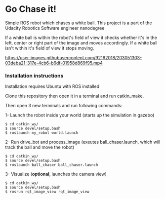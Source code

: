 # Go Chase it!
Simple ROS robot which chases a white ball.
This project is a part of the Udacity Robotics Software engineer nanodegree

If a white ball is within the robot's field of view it checks whether it's in the left, center or right part of the image and moves accordingly.
If a white ball isn't within it's field of view it stops moving.


https://user-images.githubusercontent.com/92162018/203051303-03deba21-317e-4cb6-b6df-01958d869f95.mp4


### Installation instructions
Installation requires Ubuntu with ROS installed

Clone this repository then open it in a terminal and run catkin_make.

Then open 3 new terminals and run following commands:

1- Launch the robot inside your world (starts up the simulation in gazebo)
```
$ cd catkin_ws/
$ source devel/setup.bash
$ roslaunch my_robot world.launch
```

2- Run drive_bot and process_image (exeutes ball_chaser.launch, which will track the ball and move the robot)
```
$ cd catkin_ws/
$ source devel/setup.bash
$ roslaunch ball_chaser ball_chaser.launch
```

3- Visualize (**optional**, launches the camera view)
```
$ cd catkin_ws/
$ source devel/setup.bash
$ rosrun rqt_image_view rqt_image_view
```






